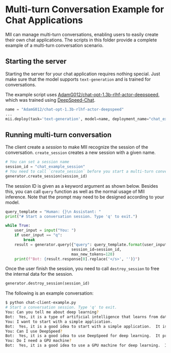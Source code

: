 # Multi-turn Conversation Example for Chat Applications

MII can manage multi-turn conversations, enabling users to easily create their own chat applications.
The scripts in this folder provide a complete example of a multi-turn conversation scenario.

## Starting the server

Starting the server for your chat application requires nothing special.
Just make sure that the model supports `text-generation` and is trained for conversations.

The example script uses [AdamG012/chat-opt-1.3b-rlhf-actor-deepspeed](https://huggingface.co/AdamG012/chat-opt-1.3b-rlhf-actor-deepspeed), which was trained using [DeepSpeed-Chat](https://github.com/microsoft/DeepSpeedExamples/blob/master/applications/DeepSpeed-Chat/README.md).

```python
name = "AdamG012/chat-opt-1.3b-rlhf-actor-deepspeed"
...
mii.deploy(task='text-generation', model=name, deployment_name="chat_example_deployment")
```

## Running multi-turn conversation

The client create a *session* to make MII recognize the session of the conversation.
`create_session` creates a new session with a given name.

```python
# You can set a session name
session_id = "chat_example_session"
# You need to call `create_session` before you start a multi-turn conversation session
generator.create_session(session_id)
```

The session ID is given as a keyword argument as shown below.
Besides this, you can call `query` function as well as the normal usage of MII inference.
Note that the prompt may need to be designed according to your model.

```python
query_template = "Human: {}\n Assistant: "
print("# Start a conversation session. Type 'q' to exit.")

while True:
    user_input = input("You: ")
    if user_input == "q":
        break
    result = generator.query({"query": query_template.format(user_input)},
                             session_id=session_id,
                             max_new_tokens=128)
    print(f"Bot: {result.response[0].replace('</s>', '')}")
```

Once the user finish the session, you need to call `destroy_session` to free the internal data for the session.

```python
generator.destroy_session(session_id)
```

The following is an example conversation:
```bash
$ python chat-client-example.py
# Start a conversation session. Type 'q' to exit.
You: Can you tell me about deep learning?
Bot:  Yes, it is a type of artificial intelligence that learns from data.  It can process large amounts of data quickly and accurately, and it can develop sophisticated models to analyze data.  Deep learning techniques are being applied to a wide variety of tasks, including image recognition, speech recognition, recommendation systems, and self-driving cars.
You: I want to start with a simple application.
Bot:  Yes, it is a good idea to start with a simple application.  It is possible to create simple neural networks that can learn and improve their performance over time.  The first step is to train the network by providing it with a large amount of data.  The performance of the network improves over time as more and more data is fed into it.
You: Can I use DeepSpeed?
Bot:  Yes, it is a good idea to use DeepSpeed for deep learning.  It provides high performance and efficiency for training neural networks.
You: Do I need a GPU machine?
Bot:  Yes, it is a good idea to use a GPU machine for deep learning.  It can speed up training by several orders of magnitude.
```
